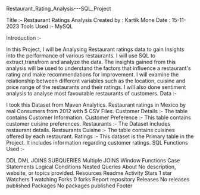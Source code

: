 Restaurant_Rating_Analysis---SQL_Project

Title :- Restaurant Ratings Analysis Created by : Kartik Mone Date : 15-11-2023 Tools Used :- MySQL

Introduction :-

In this Project, I will be Analysing Restaurant ratings data to gain Insights into the performance of various restaurants.
I will use SQL to extract,transfrom and analyze the data.
The insights gained from this analysis will be used to understand the factors that influence a restaurant's rating and make recommendations for improvement.
I will examine the relationship between different variables such as the location, cuisine and price range of the restaurants and their ratings.
I will also done sentiment analysis to analyse most favourable restaurants of customers.
Data :-

I took this Dataset from Maven Analytics. Restaurant ratings in Mexico by real Consumers from 2012 with 5 CSV Files.
Customer Details :- The table contains Customer Information.
Customer Preference :- This table contains customer cuisine preferences.
Restaurants :- The Dataset includes restaurant details.
Restaurants Cuisine :- The table contains cuisines offered by each restaurant.
Ratings :- This dataset is the Primary table in the Project. It includes information regarding customer ratings.
SQL Functions Used :-

DDL
DML
JOINS
SUBQUERIES
Multiple JOINS
Window Functions
Case Statements
Logical Conditions
Nested Queries
About
No description, website, or topics provided.
Resources
 Readme
 Activity
Stars
 1 star
Watchers
 1 watching
Forks
 0 forks
Report repository
Releases
No releases published
Packages
No packages published
Footer
